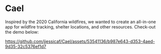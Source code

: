 # Cael
Inspired by the 2020 California wildfires, we wanted to create an all-in-one app for wildfire tracking, shelter locations, and other resources. Check-out the demo below: 

https://github.com/jjessicaf/Cael/assets/53541136/b987e643-d353-4aed-9d35-32c5376ef1d7

